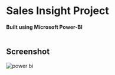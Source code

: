 # Sales Insight Project
**Built using Microsoft Power-BI**<br><br>
## Screenshot
![power bi](https://user-images.githubusercontent.com/57527558/106103946-b8823980-6167-11eb-84d1-221e9b958c31.PNG)
